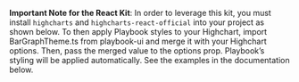 **Important Note for the React Kit**: In order to leverage this kit, you must install `highcharts` and `highcharts-react-official` into your project as shown below. To then apply Playbook styles to your Highchart, import BarGraphTheme.ts from playbook-ui and merge it with your Highchart options. Then, pass the merged value to the options prop. Playbook’s styling will be applied automatically. See the examples in the documentation below.
